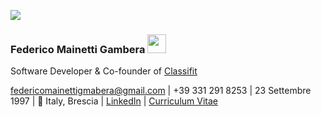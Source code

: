 ![](https://komarev.com/ghpvc/?username=FedericoMainettiGambera&color=green)

### Federico Mainetti Gambera <img src="https://raw.githubusercontent.com/MartinHeinz/MartinHeinz/master/wave.gif" width="30px">

Software Developer & Co-founder of [Classifit](https://github.com/classifit)

federicomainettigmabera@gmail.com | +39 331 291 8253 | 23 Settembre 1997 | 📍 Italy, Brescia | [LinkedIn](https://www.linkedin.com/in/federicomainettigambera/) | [Curriculum Vitae](https://github.com/FedericoMainettiGambera/FedericoMainettiGambera/blob/main/CV%20Federico%20Mainetti%20Gambera.pdf)
